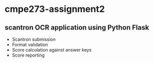# cmpe273-assignment2
## scantron OCR application using Python Flask
* Scantron submission
* Format validation
* Score calculation against answer keys
* Score reporting
